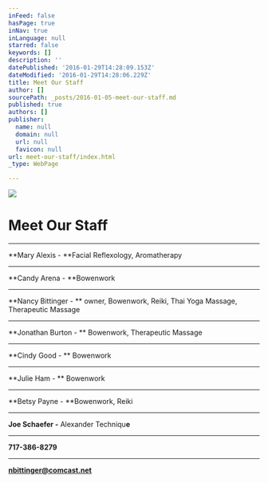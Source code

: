 ```yaml
---
inFeed: false
hasPage: true
inNav: true
inLanguage: null
starred: false
keywords: []
description: ''
datePublished: '2016-01-29T14:28:09.153Z'
dateModified: '2016-01-29T14:28:06.229Z'
title: Meet Our Staff
author: []
sourcePath: _posts/2016-01-05-meet-our-staff.md
published: true
authors: []
publisher:
  name: null
  domain: null
  url: null
  favicon: null
url: meet-our-staff/index.html
_type: WebPage

---
```

![](https://the-grid-user-content.s3-us-west-2.amazonaws.com/8b47095d-bccc-4861-b4ff-0482f3fb476b.jpg)

# Meet Our Staff

****

**Mary Alexis - **Facial Reflexology, Aromatherapy

****

**Candy Arena - **Bowenwork

****

**Nancy Bittinger - ** owner, Bowenwork, Reiki, Thai Yoga Massage,
Therapeutic Massage

****

**Jonathan Burton - ** Bowenwork, Therapeutic Massage

****

**Cindy Good - ** Bowenwork

****

**Julie Ham - ** Bowenwork

****

**Betsy Payne - **Bowenwork, Reiki

****

**Joe Schaefer -** Alexander Techniqu**e**

****

**717-386-8279**

****

**nbittinger@comcast.net**